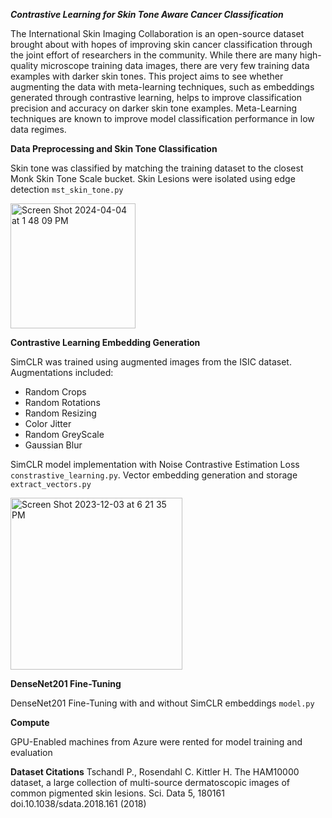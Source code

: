 ***Contrastive Learning for Skin Tone Aware Cancer Classification***

The International Skin Imaging Collaboration is an open-source dataset brought about with hopes of improving skin cancer classification through the joint effort of researchers in the community. While there are many high-quality microscope training data images, there are very few training data examples with darker skin tones. This project aims to see whether augmenting the data with meta-learning techniques, such as embeddings generated through contrastive learning, helps to improve classification precision and accuracy on darker skin tone examples. Meta-Learning techniques are known to improve model classification performance in low data regimes. 

**Data Preprocessing and Skin Tone Classification**

Skin tone was classified by matching the training dataset to the closest Monk Skin Tone Scale bucket. 
Skin Lesions were isolated using edge detection `mst_skin_tone.py`


<img width="200" alt="Screen Shot 2024-04-04 at 1 48 09 PM" src="https://github.com/sstefan90/contrastive_learning/assets/22806151/b7d1e21e-79f5-4fcc-9ec5-2c3f7ad98c0c">

**Contrastive Learning Embedding Generation**

SimCLR was trained using augmented images from the ISIC dataset. Augmentations included:
* Random Crops
* Random Rotations
* Random Resizing
* Color Jitter
* Random GreyScale
* Gaussian Blur

SimCLR model implementation with Noise Contrastive Estimation Loss `constrastive_learning.py`. Vector embedding generation and storage `extract_vectors.py`

<img width="275" alt="Screen Shot 2023-12-03 at 6 21 35 PM" src="https://github.com/sstefan90/contrastive_learning/assets/22806151/7fdbb854-9dc6-4cea-8635-58f9bc2e12fe">


**DenseNet201 Fine-Tuning**

DenseNet201 Fine-Tuning with and without SimCLR embeddings `model.py`

**Compute**

GPU-Enabled machines from Azure were rented for model training and evaluation

**Dataset Citations**
Tschandl P., Rosendahl C. Kittler H. The HAM10000 dataset, a large collection of multi-source dermatoscopic images of common pigmented skin lesions. Sci. Data 5, 180161 doi.10.1038/sdata.2018.161 (2018)
